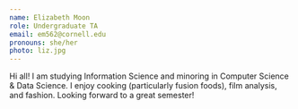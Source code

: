 ```yaml
---
name: Elizabeth Moon
role: Undergraduate TA
email: em562@cornell.edu
pronouns: she/her
photo: liz.jpg
---
```


Hi all! I am studying Information Science and minoring in Computer Science & Data Science. I enjoy cooking (particularly fusion foods), film analysis, and fashion. Looking forward to a great semester!